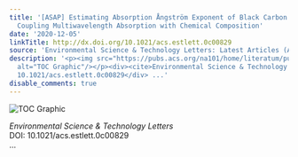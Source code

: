 ```yaml
---
title: '[ASAP] Estimating Absorption Ångström Exponent of Black Carbon Aerosol by
  Coupling Multiwavelength Absorption with Chemical Composition'
date: '2020-12-05'
linkTitle: http://dx.doi.org/10.1021/acs.estlett.0c00829
source: 'Environmental Science & Technology Letters: Latest Articles (ACS Publications)'
description: '<p><img src="https://pubs.acs.org/na101/home/literatum/publisher/achs/journals/content/estlcu/0/estlcu.ahead-of-print/acs.estlett.0c00829/20201205/images/medium/ez0c00829_0003.gif"
  alt="TOC Graphic"/></p><div><cite>Environmental Science & Technology Letters</cite></div><div>DOI:
  10.1021/acs.estlett.0c00829</div> ...'
disable_comments: true
---
```

<p><img src="https://pubs.acs.org/na101/home/literatum/publisher/achs/journals/content/estlcu/0/estlcu.ahead-of-print/acs.estlett.0c00829/20201205/images/medium/ez0c00829_0003.gif" alt="TOC Graphic"/></p><div><cite>Environmental Science & Technology Letters</cite></div><div>DOI: 10.1021/acs.estlett.0c00829</div> ...